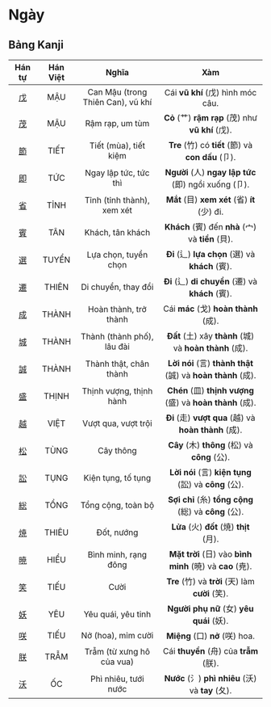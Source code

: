 <link href="styles.css" rel="stylesheet">

# Ngày

## Bảng Kanji

| Hán tự | Hán Việt | Nghĩa | Xàm |
| :---: | :---: | :---: | :---: |
| [<span class="stroke-order">戊</span>](https://mazii.net/vi-VN/search/kanji/javi/%E6%88%8A) | MẬU | Can Mậu (trong Thiên Can), vũ khí | Cái **vũ khí** (戊) hình móc câu. |
| [<span class="stroke-order">茂</span>](https://mazii.net/vi-VN/search/kanji/javi/%E8%8C%82) | MẬU | Rậm rạp, um tùm | **Cỏ** (艹) **rậm rạp** (茂) như **vũ khí** (戊). |
| [<span class="stroke-order">節</span>](https://mazii.net/vi-VN/search/kanji/javi/%E7%AF%80) | TIẾT | Tiết (mùa), tiết kiệm | **Tre** (竹) có **tiết** (節) và **con dấu** (卩). |
| [<span class="stroke-order">即</span>](https://mazii.net/vi-VN/search/kanji/javi/%E5%8D%B3) | TỨC | Ngay lập tức, tức thì | **Người** (人) **ngay lập tức** (即) ngồi xuống (卩). |
| [<span class="stroke-order">省</span>](https://mazii.net/vi-VN/search/kanji/javi/%E7%9C%81) | TỈNH | Tỉnh (tỉnh thành), xem xét | **Mắt** (目) **xem xét** (省) **ít** (少) đi. |
| [<span class="stroke-order">賓</span>](https://mazii.net/vi-VN/search/kanji/javi/%E8%B3%93) | TÂN | Khách, tân khách | **Khách** (賓) đến **nhà** (宀) và **tiền** (貝). |
| [<span class="stroke-order">選</span>](https://mazii.net/vi-VN/search/kanji/javi/%E9%81%B8) | TUYỂN | Lựa chọn, tuyển chọn | **Đi** (辶) **lựa chọn** (選) và **khách** (賓). |
| [<span class="stroke-order">遷</span>](https://mazii.net/vi-VN/search/kanji/javi/%E9%81%B7) | THIÊN | Di chuyển, thay đổi | **Đi** (辶) **di chuyển** (遷) và **khách** (賓). |
| [<span class="stroke-order">成</span>](https://mazii.net/vi-VN/search/kanji/javi/%E6%88%90) | THÀNH | Hoàn thành, trở thành | Cái **mác** (戈) **hoàn thành** (成). |
| [<span class="stroke-order">城</span>](https://mazii.net/vi-VN/search/kanji/javi/%E5%9F%8E) | THÀNH | Thành (thành phố), lâu đài | **Đất** (土) xây **thành** (城) và **hoàn thành** (成). |
| [<span class="stroke-order">誠</span>](https://mazii.net/vi-VN/search/kanji/javi/%E8%AA%A0) | THÀNH | Thành thật, chân thành | **Lời nói** (言) **thành thật** (誠) và **hoàn thành** (成). |
| [<span class="stroke-order">盛</span>](https://mazii.net/vi-VN/search/kanji/javi/%E7%9B%9B) | THỊNH | Thịnh vượng, thịnh hành | **Chén** (皿) **thịnh vượng** (盛) và **hoàn thành** (成). |
| [<span class="stroke-order">越</span>](https://mazii.net/vi-VN/search/kanji/javi/%E8%B6%8A) | VIỆT | Vượt qua, vượt trội | **Đi** (走) **vượt qua** (越) và **hoàn thành** (成). |
| [<span class="stroke-order">松</span>](https://mazii.net/vi-VN/search/kanji/javi/%E6%9D%BE) | TÙNG | Cây thông | **Cây** (木) **thông** (松) và **công** (公). |
| [<span class="stroke-order">訟</span>](https://mazii.net/vi-VN/search/kanji/javi/%E8%A8%9F) | TỤNG | Kiện tụng, tố tụng | **Lời nói** (言) **kiện tụng** (訟) và **công** (公). |
| [<span class="stroke-order">総</span>](https://mazii.net/vi-VN/search/kanji/javi/%E7%B7%8F) | TỔNG | Tổng cộng, toàn bộ | **Sợi chỉ** (糸) **tổng cộng** (総) và **công** (公). |
| [<span class="stroke-order">焼</span>](https://mazii.net/vi-VN/search/kanji/javi/%E7%84%BC) | THIÊU | Đốt, nướng | **Lửa** (火) **đốt** (焼) **thịt** (月). |
| [<span class="stroke-order">暁</span>](https://mazii.net/vi-VN/search/kanji/javi/%E6%9A%81) | HIỂU | Bình minh, rạng đông | **Mặt trời** (日) vào **bình minh** (暁) và **cao** (尭). |
| [<span class="stroke-order">笑</span>](https://mazii.net/vi-VN/search/kanji/javi/%E7%AC%91) | TIẾU | Cười | **Tre** (竹) và **trời** (天) làm **cười** (笑). |
| [<span class="stroke-order">妖</span>](https://mazii.net/vi-VN/search/kanji/javi/%E5%A6%96) | YÊU | Yêu quái, yêu tinh | **Người phụ nữ** (女) **yêu quái** (妖). |
| [<span class="stroke-order">咲</span>](https://mazii.net/vi-VN/search/kanji/javi/%E5%92%B2) | TIẾU | Nở (hoa), mỉm cười | **Miệng** (口) **nở** (咲) hoa. |
| [<span class="stroke-order">朕</span>](https://mazii.net/vi-VN/search/kanji/javi/%E6%9C%95) | TRẪM | Trẫm (từ xưng hô của vua) | Cái **thuyền** (舟) của **trẫm** (朕). |
| [<span class="stroke-order">沃</span>](https://mazii.net/vi-VN/search/kanji/javi/%E6%B2%83) | ỐC | Phì nhiêu, tưới nước | **Nước** (氵) **phì nhiêu** (沃) và **tay** (夂). |

